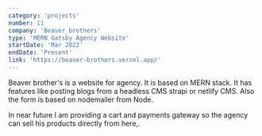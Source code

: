 ```yaml
---
category: 'projects'
number: 11
company: 'Beaver_brothers'
type: 'MERN Gatsby Agency Website'
startDate: 'Mar 2022'
endDate: 'Present'
link: 'https://beaver-brothers.vercel.app/'
---
```


Beaver brother's is a website for agency. It is based on MERN stack. It has features like posting blogs from a headless CMS strapi or netlify CMS. Also the form is based on nodemailer from Node.

In near future I am providing a cart and payments gateway so the agency can sell his products directly from here,.
